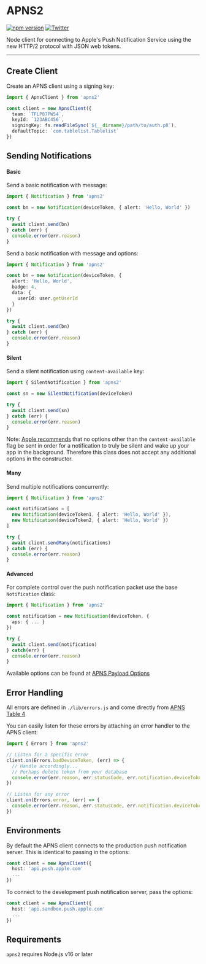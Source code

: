 # APNS2

[![npm version](https://badge.fury.io/js/apns2.svg)](https://badge.fury.io/js/apns2)
[![Twitter](https://img.shields.io/badge/twitter-@andrew_barba-blue.svg?style=flat)](http://twitter.com/andrew_barba)

Node client for connecting to Apple's Push Notification Service using the new HTTP/2 protocol with JSON web tokens.

---

## Create Client

Create an APNS client using a signing key:

```typescript
import { ApnsClient } from 'apns2'

const client = new ApnsClient({
  team: `TFLP87PW54`,
  keyId: `123ABC456`,
  signingKey: fs.readFileSync(`${__dirname}/path/to/auth.p8`),
  defaultTopic: `com.tablelist.Tablelist`
})
```

## Sending Notifications

#### Basic

Send a basic notification with message:

```typescript
import { Notification } from 'apns2'

const bn = new Notification(deviceToken, { alert: 'Hello, World' })

try {
  await client.send(bn)
} catch (err) {
  console.error(err.reason)
}
```

Send a basic notification with message and options:

```typescript
import { Notification } from 'apns2'

const bn = new Notification(deviceToken, {
  alert: 'Hello, World',
  badge: 4,
  data: {
    userId: user.getUserId
  }
})

try {
  await client.send(bn)
} catch (err) {
  console.error(err.reason)
}
```

#### Silent

Send a silent notification using `content-available` key:

```typescript
import { SilentNotification } from 'apns2'

const sn = new SilentNotification(deviceToken)

try {
  await client.send(sn)
} catch (err) {
  console.error(err.reason)
}
```

Note: [Apple recommends](https://developer.apple.com/documentation/usernotifications/setting_up_a_remote_notification_server/pushing_background_updates_to_your_app#2980040) that no options other than the `content-available` flag be sent in order for a notification to truly be silent and wake up your app in the background. Therefore this class does not accept any additional options in the constructor.

#### Many

Send multiple notifications concurrently:

```typescript
import { Notification } from 'apns2'

const notifications = [
  new Notification(deviceToken1, { alert: 'Hello, World' }),
  new Notification(deviceToken2, { alert: 'Hello, World' })
]

try {
  await client.sendMany(notifications)
} catch (err) {
  console.error(err.reason)
}
```

#### Advanced

For complete control over the push notification packet use the base `Notification` class:

```typescript
import { Notification } from 'apns2'

const notification = new Notification(deviceToken, {
  aps: { ... }
})

try {
  await client.send(notification)
} catch(err) {
  console.error(err.reason)
}
```

Available options can be found at [APNS Payload Options](https://developer.apple.com/documentation/usernotifications/setting_up_a_remote_notification_server/generating_a_remote_notification#2943363)

## Error Handling

All errors are defined in `./lib/errors.js` and come directly from [APNS Table 4](https://developer.apple.com/documentation/usernotifications/setting_up_a_remote_notification_server/handling_notification_responses_from_apns#3394535)

You can easily listen for these errors by attaching an error handler to the APNS client:

```typescript
import { Errors } from 'apns2'

// Listen for a specific error
client.on(Errors.badDeviceToken, (err) => {
  // Handle accordingly...
  // Perhaps delete token from your database
  console.error(err.reason, err.statusCode, err.notification.deviceToken)
})

// Listen for any error
client.on(Errors.error, (err) => {
  console.error(err.reason, err.statusCode, err.notification.deviceToken)
})
```
## Environments

By default the APNS client connects to the production push notification server. This is identical to passing in the options:

```typescript
const client = new ApnsClient({
  host: 'api.push.apple.com'
  ...
})
```

To connect to the development push notification server, pass the options:

```typescript
const client = new ApnsClient({
  host: 'api.sandbox.push.apple.com'
  ...
})
```

## Requirements

`apns2` requires Node.js v16 or later
